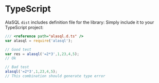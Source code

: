 # TypeScript

AlaSQL ```dist``` includes definition file for the library: Simply include it to your TypeScript project:

```typescript
/// <reference path="alasql.d.ts" />
var alasql = require('alasql');

// Good test 
var res = alasql('=2*3',1,23,4,5);
// Ok

// Bad test 
alasql('=2*3',1,23,4,5);
// This combination should generate type error
```